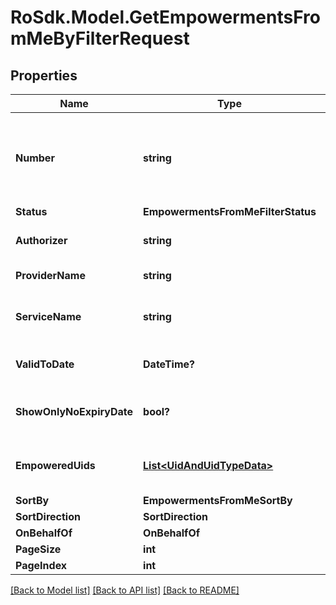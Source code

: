 # RoSdk.Model.GetEmpowermentsFromMeByFilterRequest

## Properties

Name | Type | Description | Notes
------------ | ------------- | ------------- | -------------
**Number** | **string** | Empowerment number. Template: РОx/dd.mm.yyyy. x is a integer, dd.mm.yyyy the date of action. | [optional] 
**Status** | **EmpowermentsFromMeFilterStatus** |  | [optional] 
**Authorizer** | **string** | Empowerment Authorizer name - contains | [optional] 
**ProviderName** | **string** | Empowerment provider name | [optional] 
**ServiceName** | **string** | Empowerment Service name or Service code - contains | [optional] 
**ValidToDate** | **DateTime?** | Empowerment Valid to Date filter | [optional] 
**ShowOnlyNoExpiryDate** | **bool?** | Filter to show only never expiring empowerments | [optional] 
**EmpoweredUids** | [**List&lt;UidAndUidTypeData&gt;**](UidAndUidTypeData.md) | Filter to show only never expiring empowerments | [optional] 
**SortBy** | **EmpowermentsFromMeSortBy** |  | [optional] 
**SortDirection** | **SortDirection** |  | [optional] 
**OnBehalfOf** | **OnBehalfOf** |  | [optional] 
**PageSize** | **int** |  | [optional] 
**PageIndex** | **int** |  | [optional] 

[[Back to Model list]](../README.md#documentation-for-models) [[Back to API list]](../README.md#documentation-for-api-endpoints) [[Back to README]](../README.md)


